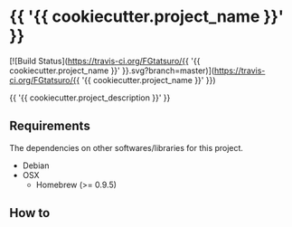 {{ '{{ cookiecutter.project_name }}' }}
==================================================

[![Build Status](https://travis-ci.org/FGtatsuro/{{ '{{ cookiecutter.project_name }}' }}.svg?branch=master)](https://travis-ci.org/FGtatsuro/{{ '{{ cookiecutter.project_name }}' }})

{{ '{{ cookiecutter.project_description }}' }}

Requirements
------------

The dependencies on other softwares/libraries for this project.

- Debian
- OSX
  - Homebrew (>= 0.9.5)

How to
------

